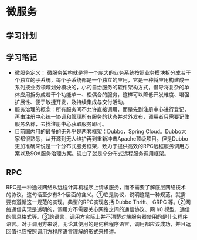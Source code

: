# 微服务

## 学习计划

## 学习笔记

* 微服务定义： 微服务架构就是将一个庞大的业务系统按照业务模块拆分成若干个独立的子系统，每个子系统都是一个独立的应用，它是一种将应用构建成一系列按业务领域划分模块的，小的自治服务的软件架构方式，倡导将复杂的单体应用拆分成若干个功能单一、松偶合的服务，这样可以降低开发难度、增强扩展性、便于敏捷开发，及持续集成与交付活动。
* 服务治理的概念：所有服务间不允许直接调用，而是先到注册中心进行登记，再由注册中心统一协调和管理所有服务的状态并对外发布，调用者只需要记住服务名称，去找注册中心获取服务即可。
* 目前国内用的最多的无外乎是两套框架：Dubbo，Spring Cloud。Dubbo大家都很熟悉，从开源到无人维护再到重新冲击Apache顶级项目。但是Dubbo更加准确来说是一个分布式服务框架，致力于提供高效的RPC远程服务调用方案以及SOA服务治理方案。说白了就是个分布式远程服务调用框架。

## RPC

RPC是一种通过网络从远程计算机程序上请求服务，而不需要了解底层网络技术的协议。这句话至少有3个层面的含义。①它是协议，说明这是一种规范，就需要有遵循这一规范的实现。典型的RPC实现包括 Dubbo Thrift、 GRPC 等。②网络通信实现是透明的，调用方不需要关心网络之间的通信协议、网 I/0 模型、通信的信息格式等。③跨语言，调用方实际上并不清楚对端服务器使用的是什么程序语言。对于调用方来说，无论其使用的是何种程序语言，调用都应该成功，并且返回值也应按照调用方程序语言理解的形式来描述。

